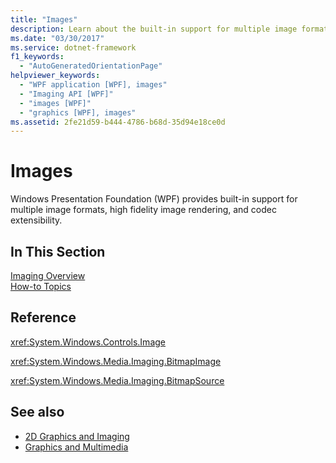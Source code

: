 ```yaml
---
title: "Images"
description: Learn about the built-in support for multiple image formats, high fidelity image rendering, and codec extensibility that is provided in Windows Presentation Foundation (WPF).
ms.date: "03/30/2017"
ms.service: dotnet-framework
f1_keywords: 
  - "AutoGeneratedOrientationPage"
helpviewer_keywords: 
  - "WPF application [WPF], images"
  - "Imaging API [WPF]"
  - "images [WPF]"
  - "graphics [WPF], images"
ms.assetid: 2fe21d59-b444-4786-b68d-35d94e18ce0d
---
```

# Images

Windows Presentation Foundation (WPF) provides built-in support for multiple image formats, high fidelity image rendering, and codec extensibility.  
  
## In This Section  

 [Imaging Overview](imaging-overview.md)  
 [How-to Topics](imaging-how-to-topics.md)  
  
## Reference  

 <xref:System.Windows.Controls.Image>  
  
 <xref:System.Windows.Media.Imaging.BitmapImage>  
  
 <xref:System.Windows.Media.Imaging.BitmapSource>  
  
## See also

- [2D Graphics and Imaging](../advanced/optimizing-performance-2d-graphics-and-imaging.md)
- [Graphics and Multimedia](index.md)
